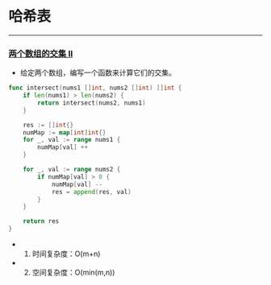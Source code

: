 # 哈希表
---

### [两个数组的交集 II](https://leetcode-cn.com/problems/intersection-of-two-arrays-ii/)
* 给定两个数组，编写一个函数来计算它们的交集。
```go
func intersect(nums1 []int, nums2 []int) []int {
	if len(nums1) > len(nums2) {
		return intersect(nums2, nums1)
	}

	res := []int{}
	numMap := map[int]int{}
	for _, val := range nums1 {
		numMap[val] ++
	}

	for _, val := range nums2 {
		if numMap[val] > 0 {
			numMap[val] --
			res = append(res, val)
		}
	}

	return res
}
```
* 1. 时间复杂度：O(m+n)
* 2. 空间复杂度：O(min(m,n))
